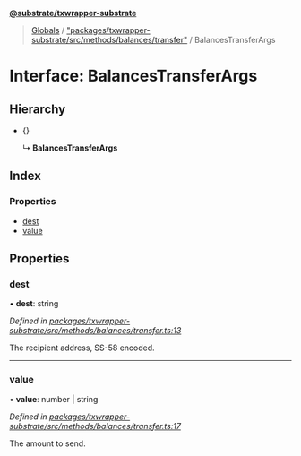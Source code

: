 **[@substrate/txwrapper-substrate](../README.md)**

> [Globals](../globals.md) / ["packages/txwrapper-substrate/src/methods/balances/transfer"](../modules/_packages_txwrapper_substrate_src_methods_balances_transfer_.md) / BalancesTransferArgs

# Interface: BalancesTransferArgs

## Hierarchy

* {}

  ↳ **BalancesTransferArgs**

## Index

### Properties

* [dest](_packages_txwrapper_substrate_src_methods_balances_transfer_.balancestransferargs.md#dest)
* [value](_packages_txwrapper_substrate_src_methods_balances_transfer_.balancestransferargs.md#value)

## Properties

### dest

•  **dest**: string

*Defined in [packages/txwrapper-substrate/src/methods/balances/transfer.ts:13](https://github.com/paritytech/txwrapper-core/blob/a5bee61/packages/txwrapper-substrate/src/methods/balances/transfer.ts#L13)*

The recipient address, SS-58 encoded.

___

### value

•  **value**: number \| string

*Defined in [packages/txwrapper-substrate/src/methods/balances/transfer.ts:17](https://github.com/paritytech/txwrapper-core/blob/a5bee61/packages/txwrapper-substrate/src/methods/balances/transfer.ts#L17)*

The amount to send.
